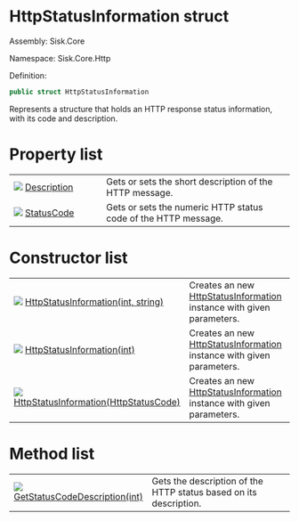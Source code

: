 <!--

Copyrights 2023 Sisk Framework - CypherPotato
Published under MIT license

!!! DO NOT EDIT THIS FILE !!!
This file was generated by a tool in the Sisk package. To edit the information in this documentation,
edit the XML documentation present in the Sisk source code.

-->

# HttpStatusInformation struct
Assembly: Sisk.Core

Namespace: Sisk.Core.Http

Definition:

```cs
public struct HttpStatusInformation
```

Represents a structure that holds an HTTP response status information, with its code and description.


# Property list

<table>
    <tbody>
<tr>
    <td style="width: 33%">
        <img class="icon" src="/assets/img/icons/property.svg">
        <a href="/spec/Sisk.Core.Http.HttpStatusInformation.Description.md">
            Description
        </a>
    </td>
    <td>
        Gets or sets the short description of the HTTP message.
    </td>
</tr>
<tr>
    <td style="width: 33%">
        <img class="icon" src="/assets/img/icons/property.svg">
        <a href="/spec/Sisk.Core.Http.HttpStatusInformation.StatusCode.md">
            StatusCode
        </a>
    </td>
    <td>
        Gets or sets the numeric HTTP status code of the HTTP message.
    </td>
</tr>
    </tbody>
</table>

# Constructor list

<table>
    <tbody>
<tr>
    <td style="width: 33%">
        <img class="icon" src="/assets/img/icons/constructor.svg">
        <a href="/spec/Sisk.Core.Http.HttpStatusInformation.HttpStatusInformation(int-string).md">
            HttpStatusInformation(int, string)
        </a>
    </td>
    <td>
        Creates an new <a href="/spec/Sisk.Core.Http.HttpStatusInformation.md">HttpStatusInformation</a> instance with given parameters.
    </td>
</tr>
<tr>
    <td style="width: 33%">
        <img class="icon" src="/assets/img/icons/constructor.svg">
        <a href="/spec/Sisk.Core.Http.HttpStatusInformation.HttpStatusInformation(int).md">
            HttpStatusInformation(int)
        </a>
    </td>
    <td>
        Creates an new <a href="/spec/Sisk.Core.Http.HttpStatusInformation.md">HttpStatusInformation</a> instance with given parameters.
    </td>
</tr>
<tr>
    <td style="width: 33%">
        <img class="icon" src="/assets/img/icons/constructor.svg">
        <a href="/spec/Sisk.Core.Http.HttpStatusInformation.HttpStatusInformation(HttpStatusCode).md">
            HttpStatusInformation(HttpStatusCode)
        </a>
    </td>
    <td>
        Creates an new <a href="/spec/Sisk.Core.Http.HttpStatusInformation.md">HttpStatusInformation</a> instance with given parameters.
    </td>
</tr>
    </tbody>
</table>

# Method list

<table>
    <tbody>
<tr>
    <td style="width: 33%">
        <img class="icon" src="/assets/img/icons/method.svg">
        <a href="/spec/Sisk.Core.Http.HttpStatusInformation.GetStatusCodeDescription(int).md">
            GetStatusCodeDescription(int)
        </a>
    </td>
    <td>
        Gets the description of the HTTP status based on its description.
    </td>
</tr>
    </tbody>
</table>
